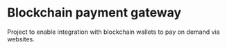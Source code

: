 # Blockchain payment gateway
Project to enable integration with blockchain wallets to pay on demand via websites.

